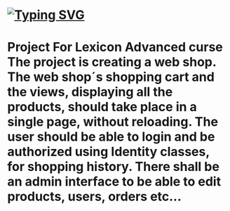 #  [![Typing SVG](https://readme-typing-svg.demolab.com?font=Fira+Code&size=29&pause=2000&color=152FF7&width=435&lines=WEBSHOP)](https://git.io/typing-svg) 

# Project For Lexicon Advanced curse The project is creating a web shop. The web shop´s shopping cart and the views, displaying all the products, should take place in a single page, without reloading. The user should be able to login and be authorized using Identity classes, for shopping history. There shall be an admin interface to be able to edit products, users, orders etc...
